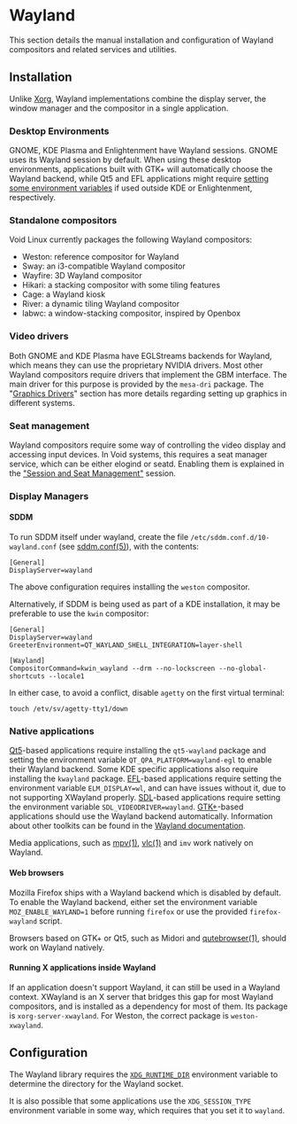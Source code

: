 # Wayland

This section details the manual installation and configuration of Wayland
compositors and related services and utilities.

## Installation

Unlike [Xorg](./xorg.md), Wayland implementations combine the display server,
the window manager and the compositor in a single application.

### Desktop Environments

GNOME, KDE Plasma and Enlightenment have Wayland sessions. GNOME uses its
Wayland session by default. When using these desktop environments, applications
built with GTK+ will automatically choose the Wayland backend, while Qt5 and EFL
applications might require [setting some environment
variables](#native-applications) if used outside KDE or Enlightenment,
respectively.

### Standalone compositors

Void Linux currently packages the following Wayland compositors:

- Weston: reference compositor for Wayland
- Sway: an i3-compatible Wayland compositor
- Wayfire: 3D Wayland compositor
- Hikari: a stacking compositor with some tiling features
- Cage: a Wayland kiosk
- River: a dynamic tiling Wayland compositor
- labwc: a window-stacking compositor, inspired by Openbox

### Video drivers

Both GNOME and KDE Plasma have EGLStreams backends for Wayland, which means they
can use the proprietary NVIDIA drivers. Most other Wayland compositors require
drivers that implement the GBM interface. The main driver for this purpose is
provided by the `mesa-dri` package. The "[Graphics
Drivers](./graphics-drivers/index.md)" section has more details regarding
setting up graphics in different systems.

### Seat management

Wayland compositors require some way of controlling the video display and
accessing input devices. In Void systems, this requires a seat manager service,
which can be either elogind or seatd. Enabling them is explained in the
["Session and Seat Management"](../session-management.md) session.

### Display Managers

#### SDDM

To run SDDM itself under wayland, create the file
`/etc/sddm.conf.d/10-wayland.conf` (see
[sddm.conf(5)](https://man.voidlinux.org/sddm.conf.5)), with the contents:

```
[General]
DisplayServer=wayland
```

The above configuration requires installing the `weston` compositor.

Alternatively, if SDDM is being used as part of a KDE installation, it may be
preferable to use the `kwin` compositor:

```
[General]
DisplayServer=wayland
GreeterEnvironment=QT_WAYLAND_SHELL_INTEGRATION=layer-shell

[Wayland]
CompositorCommand=kwin_wayland --drm --no-lockscreen --no-global-shortcuts --locale1
```

In either case, to avoid a conflict, disable `agetty` on the first virtual
terminal:

```
touch /etv/sv/agetty-tty1/down
```

### Native applications

[Qt5](https://wayland.freedesktop.org/qt5.html)-based applications require
installing the `qt5-wayland` package and setting the environment variable
`QT_QPA_PLATFORM=wayland-egl` to enable their Wayland backend. Some KDE specific
applications also require installing the `kwayland` package.
[EFL](https://wayland.freedesktop.org/efl.html)-based applications require
setting the environment variable `ELM_DISPLAY=wl`, and can have issues without
it, due to not supporting XWayland properly. [SDL](https://libsdl.org)-based
applications require setting the environment variable `SDL_VIDEODRIVER=wayland`.
[GTK+](https://wiki.gnome.org/Initiatives/Wayland/GTK%2B)-based applications
should use the Wayland backend automatically. Information about other toolkits
can be found in the [Wayland
documentation](https://wayland.freedesktop.org/toolkits.html).

Media applications, such as [mpv(1)](https://man.voidlinux.org/mpv.1),
[vlc(1)](https://man.voidlinux.org/vlc.1) and `imv` work natively on Wayland.

#### Web browsers

Mozilla Firefox ships with a Wayland backend which is disabled by default. To
enable the Wayland backend, either set the environment variable
`MOZ_ENABLE_WAYLAND=1` before running `firefox` or use the provided
`firefox-wayland` script.

Browsers based on GTK+ or Qt5, such as Midori and
[qutebrowser(1)](https://man.voidlinux.org/qutebrowser.1), should work on
Wayland natively.

#### Running X applications inside Wayland

If an application doesn't support Wayland, it can still be used in a Wayland
context. XWayland is an X server that bridges this gap for most Wayland
compositors, and is installed as a dependency for most of them. Its package is
`xorg-server-xwayland`. For Weston, the correct package is `weston-xwayland`.

## Configuration

The Wayland library requires the
[`XDG_RUNTIME_DIR`](../session-management.html#xdg_runtime_dir) environment
variable to determine the directory for the Wayland socket.

It is also possible that some applications use the `XDG_SESSION_TYPE`
environment variable in some way, which requires that you set it to `wayland`.
